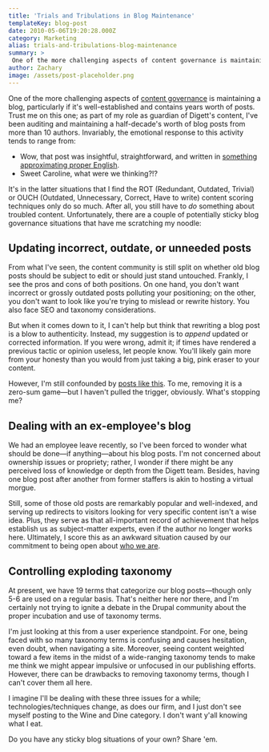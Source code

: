 ```yaml
---
title: 'Trials and Tribulations in Blog Maintenance'
templateKey: blog-post
date: 2010-05-06T19:20:28.000Z
category: Marketing
alias: trials-and-tribulations-blog-maintenance
summary: > 
 One of the more challenging aspects of content governance is maintaining a blog, particularly if it's well-established and contains years worth of posts. Trust me on this one; as part of my role as guardian of Digett's content, I've been auditing and maintaining a half-decade's worth of blog posts from more than 10 authors. Invariably, the emotional response to this activity tends to range from: Wow, that post was insightful, straightforward, and written in something approximating proper English. Sweet Caroline, what were we thinking?!? 
author: Zachary
image: /assets/post-placeholder.png
---
```


One of the more challenging aspects of [content governance](/2010/04/01/content-governance-common-concern "content governance") is maintaining a blog, particularly if it's well-established and contains years worth of posts. Trust me on this one; as part of my role as guardian of Digett's content, I've been auditing and maintaining a half-decade's worth of blog posts from more than 10 authors. Invariably, the emotional response to this activity tends to range from:

*   Wow, that post was insightful, straightforward, and written in [something approximating proper English](/2009/02/10/speak-queens-english "something approximating proper English").
*   Sweet Caroline, what were we thinking?!?

It's in the latter situations that I find the ROT (Redundant, Outdated, Trivial) or OUCH (Outdated, Unnecessary, Correct, Have to write) content scoring techniques only do so much. After all, you still have to _do_ something about troubled content. Unfortunately, there are a couple of potentially sticky blog governance situations that have me scratching my noodle:

Updating incorrect, outdate, or unneeded posts
----------------------------------------------

From what I've seen, the content community is still split on whether old blog posts should be subject to edit or should just stand untouched. Frankly, I see the pros and cons of both positions. On one hand, you don't want incorrect or grossly outdated posts polluting your positioning; on the other, you don't want to look like you're trying to mislead or rewrite history. You also face SEO and taxonomy considerations.

But when it comes down to it, I can't help but think that rewriting a blog post is a blow to authenticity. Instead, my suggestion is to _append_ updated or corrected information. If you were wrong, admit it; if times have rendered a previous tactic or opinion useless, let people know. You'll likely gain more from your honesty than you would from just taking a big, pink eraser to your content.

However, I'm still confounded by [posts like this](/2009/03/17/our-phones-are-down "posts like this"). To me, removing it is a zero-sum game—but I haven't pulled the trigger, obviously. What's stopping me?

Dealing with an ex-employee's blog
----------------------------------

We had an employee leave recently, so I've been forced to wonder what should be done—if anything—about his blog posts. I'm not concerned about ownership issues or propriety; rather, I wonder if there might be any perceived loss of knowledge or depth from the Digett team. Besides, having one blog post after another from former staffers is akin to hosting a virtual morgue.

Still, some of those old posts are remarkably popular and well-indexed, and serving up redirects to visitors looking for very specific content isn't a wise idea. Plus, they serve as that all-important record of achievement that helps establish us as subject-matter experts, even if the author no longer works here. Ultimately, I score this as an awkward situation caused by our commitment to being open about [who we are](/about-us/our-firm).

Controlling exploding taxonomy
------------------------------

At present, we have 19 terms that categorize our blog posts—though only 5-6 are used on a regular basis. That's neither here nor there, and I'm certainly not trying to ignite a debate in the Drupal community about the proper incubation and use of taxonomy terms.

I'm just looking at this from a user experience standpoint. For one, being faced with so many taxonomy terms is confusing and causes hesitation, even doubt, when navigating a site. Moreover, seeing content weighted toward a few items in the midst of a wide-ranging taxonomy tends to make me think we might appear impulsive or unfocused in our publishing efforts. However, there can be drawbacks to removing taxonomy terms, though I can't cover them all here.

I imagine I'll be dealing with these three issues for a while; technologies/techniques change, as does our firm, and I just don't see myself posting to the Wine and Dine category. I don't want y'all knowing what I eat.

Do you have any sticky blog situations of your own? Share 'em.